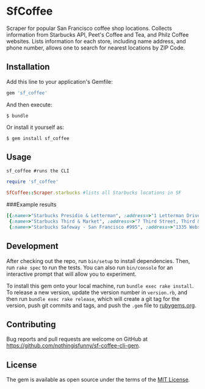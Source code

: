 # SfCoffee

Scraper for popular San Francisco coffee shop locations. Collects information from Starbucks API, Peet's Coffee and Tea, and Philz Coffee websites. Lists information for each store, including name address, and phone number, allows one to search for nearest locations by ZIP Code.

## Installation

Add this line to your application's Gemfile:

```ruby
gem 'sf_coffee'
```

And then execute:

    $ bundle

Or install it yourself as:

    $ gem install sf_coffee

## Usage

```
sf_coffee #runs the CLI
```

```ruby
require 'sf_coffee'

SfCoffee::Scraper.starbucks #lists all Starbucks locations in SF

```
###Example results
```ruby
[{:name=>"Starbucks Presidio & Letterman", :address=>"1 Letterman Drive, Building C, Letterman Digital Arts Center, San Francisco", :phone=>"415-441-1740", :zip_code=>"94129"},
 {:name=>"Starbucks Third & Market", :address=>"7 Third Street, Third & Market, San Francisco", :phone=>"4159799530", :zip_code=>"94103"},
 {:name=>"Starbucks Safeway - San Francisco #995", :address=>"1335 Webster, San Francisco", :phone=>"415-921-4557", :zip_code=>"94115"} ... ]
```

## Development

After checking out the repo, run `bin/setup` to install dependencies. Then, run `rake spec` to run the tests. You can also run `bin/console` for an interactive prompt that will allow you to experiment.

To install this gem onto your local machine, run `bundle exec rake install`. To release a new version, update the version number in `version.rb`, and then run `bundle exec rake release`, which will create a git tag for the version, push git commits and tags, and push the `.gem` file to [rubygems.org](https://rubygems.org).

## Contributing

Bug reports and pull requests are welcome on GitHub at https://github.com/nothingisfunny/sf-coffee-cli-gem.


## License

The gem is available as open source under the terms of the [MIT License](http://opensource.org/licenses/MIT).


